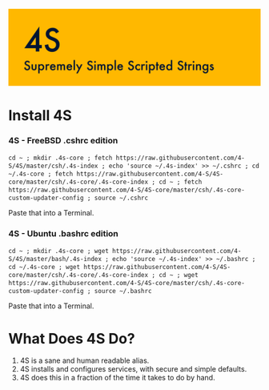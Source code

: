 ![](https://raw.githubusercontent.com/4-S/4S/master/_img/4s-wide.png)
# Install 4S

### 4S - FreeBSD .cshrc edition

```
cd ~ ; mkdir .4s-core ; fetch https://raw.githubusercontent.com/4-S/4S/master/csh/.4s-index ; echo 'source ~/.4s-index' >> ~/.cshrc ; cd ~/.4s-core ; fetch https://raw.githubusercontent.com/4-S/4S-core/master/csh/.4s-core/.4s-core-index ; cd ~ ; fetch https://raw.githubusercontent.com/4-S/4S-core/master/csh/.4s-core-custom-updater-config ; source ~/.cshrc
```
Paste that into a Terminal.

### 4S - Ubuntu .bashrc edition
```
cd ~ ; mkdir .4s-core ; wget https://raw.githubusercontent.com/4-S/4S/master/bash/.4s-index ; echo 'source ~/.4s-index' >> ~/.bashrc ; cd ~/.4s-core ; wget https://raw.githubusercontent.com/4-S/4S-core/master/csh/.4s-core/.4s-core-index ; cd ~ ; wget https://raw.githubusercontent.com/4-S/4S-core/master/csh/.4s-core-custom-updater-config ; source ~/.bashrc
```
Paste that into a Terminal.


# What Does 4S Do?

1. 4S is a sane and human readable alias.
1. 4S installs and configures services, with secure and simple defaults.
1. 4S does this in a fraction of the time it takes to do by hand.
